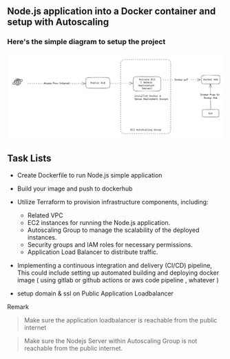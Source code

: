 ## Node.js application into a Docker container and setup with Autoscaling


### Here's the simple diagram to setup the project

![Simple Diagram](./devops-01.png )

## Task Lists

- Create Dockerfile to run Node.js simple application
- Build your image and push to dockerhub



- Utilize Terraform to provision infrastructure components, including:
    - Related VPC
    - EC2 instances for running the Node.js application.
    - Autoscaling Group to manage the scalability of the deployed instances.
    - Security groups and IAM roles for necessary permissions.
    - Application Load Balancer to distribute traffic.

- Implementing a continuous integration and delivery (CI/CD) pipeline, This could include setting up automated building and deploying docker image  ( using gitlab or github actions or aws code pipeline , whatever )
- setup domain & ssl on Public Application Loadbalancer 

Remark 
> Make sure the application loadbalancer is reachable from the public internet

> Make sure the Nodejs Server within Autoscaling Group is not reachable from the public internet.



